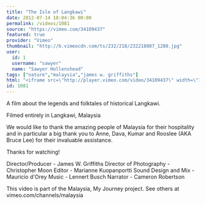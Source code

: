 ```yaml
---
title: "The Isle of Langkawi"
date: 2012-07-14 18:04:36 00:00
permalink: /videos/1081
source: "https://vimeo.com/34109437"
featured: true
provider: "Vimeo"
thumbnail: "http://b.vimeocdn.com/ts/232/218/232218807_1280.jpg"
user:
  id: 1
  username: "sawyer"
  name: "Sawyer Hollenshead"
tags: ["nature","malaysia","james w. griffiths"]
html: "<iframe src=\"http://player.vimeo.com/video/34109437\" width=\"1280\" height=\"544\" frameborder=\"0\" webkitAllowFullScreen mozallowfullscreen allowFullScreen></iframe>"
id: 1081
---
```


A film about the legends and folktales of historical Langkawi.

Filmed entirely in Langkawi, Malaysia

We would like to thank the amazing people of Malaysia for their hospitality and in particular a big thank you to Anne, Dava, Kumar and Rooslee (AKA Bruce Lee) for their invaluable assistance.

Thanks for watching!

Director/Producer - James W. Griffiths
Director of Photography - Christopher Moon
Editor - Marianne Kuopanportti
Sound Design and Mix - Mauricio d'Orey
Music - Lennert Busch
Narrator - Cameron Robertson

This video is part of the Malaysia, My Journey project. See others at vimeo.com/channels/malaysia